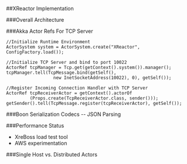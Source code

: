 ##XReactor Implementation


###Overall Architecture


###Akka Actor Refs For TCP Server

    //Initialize Runtime Environment
    ActorSystem system = ActorSystem.create("XReactor", ConfigFactory.load());

    //Initialize TCP Server and bind to port 10022
    ActorRef tcpManager = Tcp.get(getContext().system()).manager();
    tcpManager.tell(TcpMessage.bind(getSelf(),
                      new InetSocketAddress(10022), 0), getSelf());

    //Register Incoming Connection Handler with TCP Server
    ActorRef tcpReceiverActor = getContext().actorOf
		     (Props.create(TcpReceiverActor.class, sender()));
    getSender().tell(TcpMessage.register(tcpReceiverActor), getSelf());


###Boon Serialization Codecs -- JSON Parsing


###Performance Status

* XreBoss load test tool
* AWS experimentation


###Single Host vs. Distributed Actors
